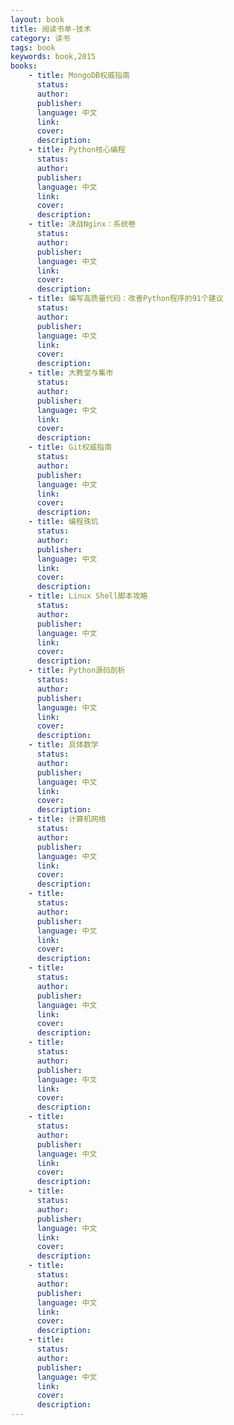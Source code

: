 ```yaml
---
layout: book
title: 阅读书单-技术
category: 读书
tags: book 
keywords: book,2015
books:
    - title: MongoDB权威指南
      status:
      author:
      publisher:
      language: 中文
      link:
      cover:
      description:
    - title: Python核心编程
      status:
      author:
      publisher:
      language: 中文
      link:
      cover:
      description:
    - title: 决战Nginx：系统卷
      status:
      author:
      publisher:
      language: 中文
      link:
      cover:
      description:
    - title: 编写高质量代码：改善Python程序的91个建议
      status:
      author:
      publisher:
      language: 中文
      link:
      cover:
      description:
    - title: 大教堂与集市
      status:
      author:
      publisher:
      language: 中文
      link:
      cover:
      description:
    - title: Git权威指南
      status:
      author:
      publisher:
      language: 中文
      link:
      cover:
      description:
    - title: 编程珠玑
      status:
      author:
      publisher:
      language: 中文
      link:
      cover:
      description:
    - title: Linux Shell脚本攻略
      status:
      author:
      publisher:
      language: 中文
      link:
      cover:
      description:
    - title: Python源码剖析
      status:
      author:
      publisher:
      language: 中文
      link:
      cover:
      description:
    - title: 具体数学
      status:
      author:
      publisher:
      language: 中文
      link:
      cover:
      description:
    - title: 计算机网络
      status:
      author:
      publisher:
      language: 中文
      link:
      cover:
      description:
    - title:
      status:
      author:
      publisher:
      language: 中文
      link:
      cover:
      description:
    - title:
      status:
      author:
      publisher:
      language: 中文
      link:
      cover:
      description:
    - title:
      status:
      author:
      publisher:
      language: 中文
      link:
      cover:
      description:
    - title:
      status:
      author:
      publisher:
      language: 中文
      link:
      cover:
      description:
    - title:
      status:
      author:
      publisher:
      language: 中文
      link:
      cover:
      description:
    - title:
      status:
      author:
      publisher:
      language: 中文
      link:
      cover:
      description:
    - title:
      status:
      author:
      publisher:
      language: 中文
      link:
      cover:
      description:
---
```

